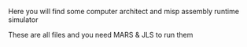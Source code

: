 Here you will find some computer architect and misp assembly runtime simulator

These are all files and you need MARS & JLS to run them
